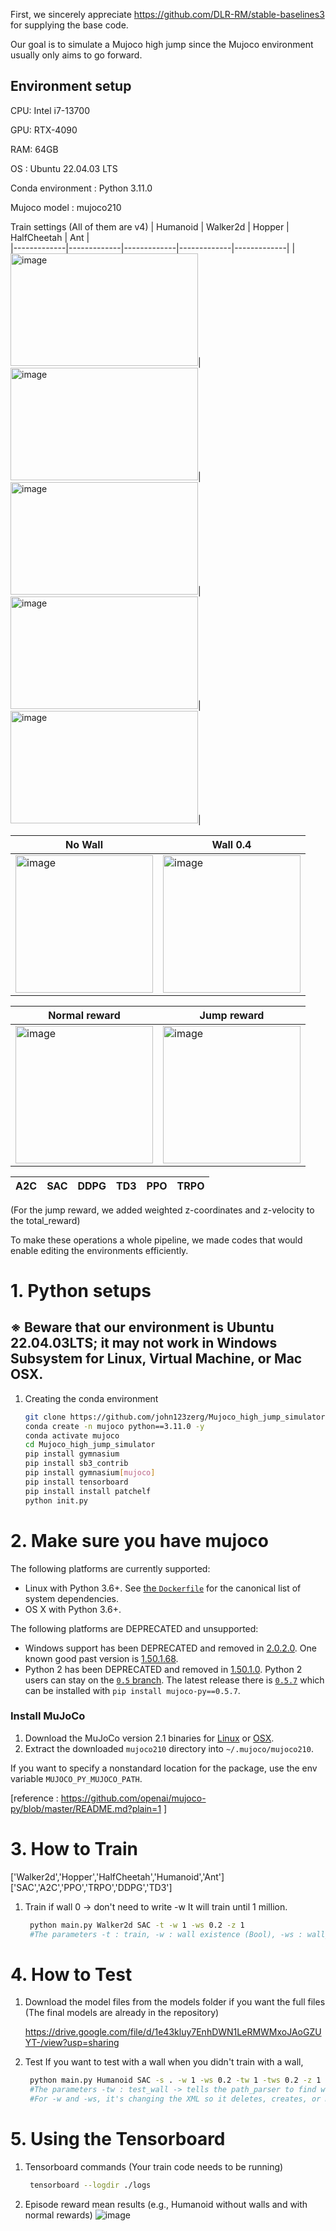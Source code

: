 

First, we sincerely appreciate https://github.com/DLR-RM/stable-baselines3 for supplying the base code.

Our goal is to simulate a Mujoco high jump since the Mujoco environment usually only aims to go forward.


## Environment setup

CPU: Intel i7-13700

GPU: RTX-4090

RAM: 64GB

OS : Ubuntu 22.04.03 LTS

Conda environment : Python 3.11.0

Mujoco model : mujoco210

Train settings
(All of them are v4)
| Humanoid    | Walker2d    | Hopper      | HalfCheetah | Ant         |  
|-------------|-------------|-------------|-------------|-------------|
|<img width="300" height='180' alt="image" src="https://github.com/john123zerg/Mujoco_high_jump_simulator/assets/63462803/fc70570c-2ec5-464c-8606-426fd8fdcbb2">|<img width="300" height='180' alt="image" src="https://github.com/john123zerg/Mujoco_high_jump_simulator/assets/63462803/c0ee6381-8ac0-4d22-94da-0af25f07f350">|<img width="300" height='180' alt="image" src="https://github.com/john123zerg/Mujoco_high_jump_simulator/assets/63462803/96c4388e-d6e5-4d61-b821-6ff59e9089e8">|<img width="300" height='180' alt="image" src="https://github.com/john123zerg/Mujoco_high_jump_simulator/assets/63462803/c5a109ca-cdae-412a-a242-92f865303660">|<img width="300" height='180' alt="image" src="https://github.com/john123zerg/Mujoco_high_jump_simulator/assets/63462803/d4f31a02-61b5-4caa-8076-3760c9df5c7a">|



| No Wall  | Wall 0.4 | 
|----------|----------|
|<img width="220" alt="image" src="https://github.com/john123zerg/Mujoco_high_jump_simulator/assets/63462803/ab4c8c17-ab73-4373-bf51-b913e38ffae7">|<img width="220" alt="image" src="https://github.com/john123zerg/Mujoco_high_jump_simulator/assets/63462803/9a8878ff-6bbb-42e7-b933-53122d6e17d7">|

| Normal reward | Jump reward  | 
|---------------|--------------|
|<img width="220" alt="image" src="https://github.com/john123zerg/Mujoco_high_jump_simulator/assets/63462803/77b1a63c-4e75-4fbc-9521-d3841a17fc75">|<img width="220" alt="image" src="https://github.com/john123zerg/Mujoco_high_jump_simulator/assets/63462803/136e57b4-0a35-4c66-879f-ed73eefa4e9d">|

| A2C | SAC | DDPG | TD3 | PPO | TRPO |
|-----|-----|------|-----|-----|------|

(For the jump reward, we added weighted z-coordinates and z-velocity to the total_reward)

To make these operations a whole pipeline, we made codes that would enable editing the environments efficiently.


# 1. Python setups
## ※ Beware that our environment is Ubuntu 22.04.03LTS; it may not work in Windows Subsystem for Linux, Virtual Machine, or Mac OSX.
1. Creating the conda environment
    ```bash
    git clone https://github.com/john123zerg/Mujoco_high_jump_simulator.git
    conda create -n mujoco python==3.11.0 -y
    conda activate mujoco
    cd Mujoco_high_jump_simulator
    pip install gymnasium
    pip install sb3_contrib
    pip install gymnasium[mujoco]
    pip install tensorboard
    pip install install patchelf
    python init.py
# 2. Make sure you have mujoco
The following platforms are currently supported:

- Linux with Python 3.6+. See [the `Dockerfile`](Dockerfile) for the canonical list of system dependencies.
- OS X with Python 3.6+.

The following platforms are DEPRECATED and unsupported:

- Windows support has been DEPRECATED and removed in [2.0.2.0](https://github.com/openai/mujoco-py/releases/tag/v2.0.2.0a1). One known good past version is [1.50.1.68](https://github.com/openai/mujoco-py/blob/9ea9bb000d6b8551b99f9aa440862e0c7f7b4191/README.md#requirements).
- Python 2 has been DEPRECATED and removed in [1.50.1.0](https://github.com/openai/mujoco-py/releases/tag/1.50.1.0). Python 2 users can stay on the [`0.5` branch](https://github.com/openai/mujoco-py/tree/0.5). The latest release there is [`0.5.7`](https://github.com/openai/mujoco-py/releases/tag/0.5.7) which can be installed with `pip install mujoco-py==0.5.7`.

### Install MuJoCo

1. Download the MuJoCo version 2.1 binaries for
   [Linux](https://mujoco.org/download/mujoco210-linux-x86_64.tar.gz) or
   [OSX](https://mujoco.org/download/mujoco210-macos-x86_64.tar.gz).
1. Extract the downloaded `mujoco210` directory into `~/.mujoco/mujoco210`.

If you want to specify a nonstandard location for the package,
use the env variable `MUJOCO_PY_MUJOCO_PATH`.

[reference : https://github.com/openai/mujoco-py/blob/master/README.md?plain=1 ]

    
# 3. How to Train 


['Walker2d','Hopper','HalfCheetah','Humanoid','Ant']
['SAC','A2C','PPO','TRPO','DDPG','TD3']
    
1. Train
   if wall 0 -> don't need to write -w
    It will train until 1 million.
   ```bash
    python main.py Walker2d SAC -t -w 1 -ws 0.2 -z 1
    #The parameters -t : train, -w : wall existence (Bool), -ws : wall_size (Float), -z : changing_the_reward_function_to_high_jump_reward (Bool)


# 4. How to Test 
    
1. Download the model files from the models folder if you want the full files (The final models are already in the repository)
   
    https://drive.google.com/file/d/1e43kluy7EnhDWN1LeRMWMxoJAoGZUYT-/view?usp=sharing

2. Test
   If you want to test with a wall when you didn't train with a wall,
   ```bash
    python main.py Humanoid SAC -s . -w 1 -ws 0.2 -tw 1 -tws 0.2 -z 1
    #The parameters -tw : test_wall -> tells the path_parser to find whether a wall_trained model or not (Bool)
    #For -w and -ws, it's changing the XML so it deletes, creates, or modifies the wall

# 5. Using the Tensorboard

1. Tensorboard commands (Your train code needs to be running)
   ```bash
    tensorboard --logdir ./logs
2. Episode reward mean results (e.g., Humanoid without walls and with normal rewards)
   ![image](https://github.com/john123zerg/Mujoco_high_jump_simulator/assets/63462803/a791591f-bfdb-4b70-9315-b306e4d4d5aa)

   

